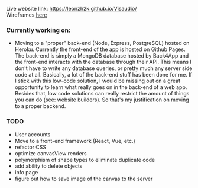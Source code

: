 Live website link: <a href="https://leonzh2k.github.io/Visaudio/" target="_blank">https://leonzh2k.github.io/Visaudio/</a>
<br>
Wireframes <a href="https://www.figma.com/file/Do7grHLNvjXHS0Z8w42YLX/Interactive-Design-Comp-(Copy)?node-id=0%3A1">here</a>

### Currently working on:
- Moving to a "proper" back-end (Node, Express, PostgreSQL) hosted on Heroku. Currently the front-end of the app is hosted on Github Pages. The back-end is simply a MongoDB database hosted by Back4App and the front-end interacts with the database through their API. This means I don't have to write any database queries, or pretty much any server side code at all. Basically, a lot of the back-end stuff has been done for me. If I stick with this low-code solution, I would be missing out on a great opportunity to learn what really goes on in the back-end of a web app. Besides that, low code solutions can really restrict the amount of things you can do (see: website builders). So that's my justification on moving to a proper backend.


### TODO
- User accounts
- Move to a front-end framework (React, Vue, etc.)
- refactor CSS
- optimize canvasView renders
- polymorphism of shape types to eliminate duplicate code
- add ability to delete objects
- info page
- figure out how to save image of the canvas to the server
